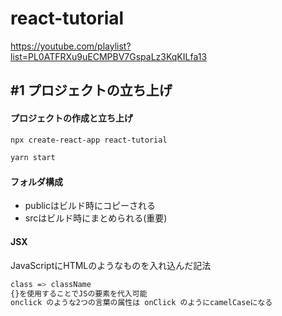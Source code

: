 # react-tutorial
https://youtube.com/playlist?list=PL0ATFRXu9uECMPBV7GspaLz3KqKILfa13

## #1 プロジェクトの立ち上げ
#### プロジェクトの作成と立ち上げ
```bash
npx create-react-app react-tutorial

yarn start
```

#### フォルダ構成
- publicはビルド時にコピーされる
- srcはビルド時にまとめられる(重要)

#### JSX
JavaScriptにHTMLのようなものを入れ込んだ記法
```bash
class => className
{}を使用することでJSの要素を代入可能
onclick のような2つの言葉の属性は onClick のようにcamelCaseになる
```